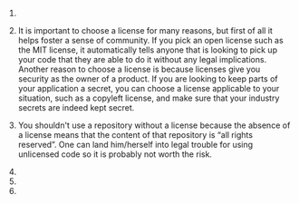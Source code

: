 1)

2) It is important to choose a license for many reasons, but first of all it helps foster a sense of community. If you pick an open license such as the MIT license, it automatically tells anyone that is looking to pick up your code that they are able to do it without any legal implications. Another reason to choose a license is because licenses give you security as the owner of a product. If you are looking to keep parts of your application a secret, you can choose a license applicable to your situation, such as a copyleft license, and make sure that your industry secrets are indeed kept secret.

3) You shouldn't use a repository without a license because the absence of a license means that the content of that repository is “all rights reserved”. One can land him/herself into legal trouble for using unlicensed code so it is probably not worth the risk.

4)

5)

6)
